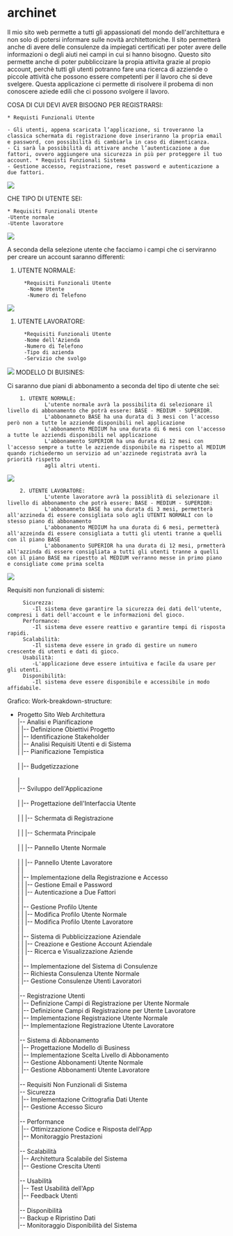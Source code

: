 # archinet

Il mio sito web permette a tutti gli appassionati del mondo dell'architettura e non solo di potersi informare sulle novità architettoniche. Il sito permetterà anche di avere delle consulenze da impiegati certificati per poter avere delle informazioni o degli aiuti nei campi in cui si hanno bisogno.
Questo sito permette anche di poter pubbliccizare la propia attivita grazie al propio account, perchè tutti gli utenti potranno fare una ricerca di azziende o piccole attività che possono essere competenti per il lavoro che si deve svelgere. 
Questa applicazione ci permette di risolvere il probema di non conoscere aziede edili che ci possono svolgere il lavoro. 

COSA DI CUI DEVI AVER BISOGNO PER REGISTRARSI:

    * Requisti Funzionali Utente

    - Gli utenti, appena scaricata l’applicazione, si troveranno la classica schermata di registrazione dove inseriranno la propria email e password, con possibilità di cambiarla in caso di dimenticanza.
    - Ci sarà la possibilità di attivare anche l’autenticazione a due fattori, ovvero aggiungere una sicurezza in più per proteggere il tuo account. * Requisti Funzionali Sistema
    - Gestione accesso, registrazione, reset password e autenticazione a due fattori.

<img src="http://yuml.me/diagram/scruffy/usecase/[UTENTE]-(Registrazione),(Registrazione)<(Autenticazione a Due Fattori)">

CHE TIPO DI UTENTE SEI:

    * Requisiti Funzionali Utente
    -Utente normale
    -Utente lavoratore

<img src="http://yuml.me/diagram/scruffy/usecase/[UTENTE]-(Accesso),(Utente Normale)^(Accesso),(Accesso Lavoratore)^(Accesso)">

A seconda della selezione utente che facciamo i campi che ci serviranno per creare un account saranno differenti:
1. UTENTE NORMALE:

         *Requisiti Funzionali Utente
          -Nome Utente
          -Numero di Telefono

<img src="http://yuml.me/diagram/scruffy/usecase/[UTENTE]-(Accesso),(Utente Normale)^(Accesso),(Utente Normale)>(Nome Utente),(Utente Normale)>(Numero Telefono)">
     
 1. UTENTE LAVORATORE:

          *Requisiti Funzionali Utente
          -Nome dell'Azienda
          -Numero di Telefono
          -Tipo di azienda
          -Servizio che svolgo

<img src="http://yuml.me/diagram/scruffy/usecase/[UTENTE]-(Accesso),(Utente Lavoratore)^(Accesso),(Utente Lavoratore)>(Nome dell'Azienda),(Utente Lavoratore)>(Numero di Telefono),(Utente Lavoratore)>(Tipo di Azzienda),(Utente Lavoratore)>(Servizio che Svolgono)">
MODELLO DI BUISINES:

Ci saranno due piani di abbonamento a seconda del tipo di utente che sei:
         
        1. UTENTE NORMALE:
                L'utente normale avrà la possibilita di selezionare il livello di abbonamento che potrà essere: BASE - MEDIUM - SUPERIOR.
                L'abbonamneto BASE ha una durata di 3 mesi con l'accesso però non a tutte le azziende disponibili nel applicazione
                L'abbonamento MEDIUM ha una durata di 6 mesi con l'accesso a tutte le azziendi disponibili nel applicazione
                L'abbonamento SUPERIOR ha una durata di 12 mesi con l'accesso sempre a tutte le azziende disponibile ma rispetto al MEDIUM quando richiedermo un servizio ad un'azzinede registrata avrà la priorità rispetto
                agli altri utenti.
 <img src="http://yuml.me/diagram/scruffy/usecase/[Utente]-(Accesso),(Accesso)<(Abbonamenti),(Abbonamenti)>(Paga),(Abbonamenti)>(Scegliere Abbonamento),(Abbonamenti)>(Aggiungere Carta),[Banca]-(Elaborazione),(Elaborazione)>(Invio Risultato di Conferma),[Sistema]-(Attivazione Abbonamento)">               


        2. UTENTE LAVORATORE:
                L'utente lavoratore avrà la possiblità di selezionare il livello di abbonamento che potrà essere: BASE - MEDIUM - SUPERIOR:
                L'abbonamneto BASE ha una durata di 3 mesi, permetterà all'azzineda di essere consigliata solo agli UTENTI NORMALI con lo stesso piano di abbonamento
                L'abbonamento MEDIUM ha una durata di 6 mesi, permetterà all'azzeinda di essere consigliata a tutti gli utenti tranne a quelli con il piano BASE
                L'abbonamento SUPERIOR ha una durata di 12 mesi, prmetterà all'azzinda di essere consigliata a tutti gli utenti tranne a quelli con il piano BASE ma ripestto al MEDIUM verranno messe in primo piano e consigliate come prima scelta

<img src="http://yuml.me/diagram/scruffy/usecase/[Utente]-(Accesso),(Accesso)<(Abbonamenti),(Abbonamenti)>(Paga),(Abbonamenti)>(Scegliere Abbonamento),(Abbonamenti)>(Aggiungere Carta),[Banca]-(Elaborazione),(Elaborazione)>(Invio Risultato di Conferma),[Sistema]-(Attivazione Abbonamento)">


   Requisiti non funzionali di sistemi:
   
         Sicurezza:
            -Il sistema deve garantire la sicurezza dei dati dell'utente, compresi i dati dell'account e le informazioni del gioco.
         Performance:
            -Il sistema deve essere reattivo e garantire tempi di risposta rapidi.
         Scalabilità:
            -Il sistema deve essere in grado di gestire un numero crescente di utenti e dati di gioco.
         Usabilità:
            -L'applicazione deve essere intuitiva e facile da usare per gli utenti.
         Disponibilità:
            -Il sistema deve essere disponibile e accessibile in modo affidabile.


   Grafico: Work-breakdown-structure:
   
 - Progetto Sito Web Architettura<br>
  |-- Analisi e Pianificazione<br>
  |   |-- Definizione Obiettivi Progetto<br>
  |   |-- Identificazione Stakeholder<br>
  |   |-- Analisi Requisiti Utenti e di Sistema<br>
  |   |-- Pianificazione Tempistica<br>  
  |   |-- Budgetizzazione<br>  
  |   <br>
  |-- Sviluppo dell'Applicazione<br>  
  |   |-- Progettazione dell'Interfaccia Utente<br>  
  |   |   |-- Schermata di Registrazione<br>  
  |   |   |-- Schermata Principale<br>  
  |   |   |-- Pannello Utente Normale<br>  
  |   |   |-- Pannello Utente Lavoratore<br>
  |   |<br>
  |   |-- Implementazione della Registrazione e Accesso<br> 
  |   |   |-- Gestione Email e Password<br>
  |   |   |-- Autenticazione a Due Fattori<br> 
  |   |<br>
  |   |-- Gestione Profilo Utente<br>
  |   |   |-- Modifica Profilo Utente Normale<br>
  |   |   |-- Modifica Profilo Utente Lavoratore<br>
  |   |<br>
  |   |-- Sistema di Pubblicizzazione Aziendale<br>
  |   |   |-- Creazione e Gestione Account Aziendale<br>
  |   |   |-- Ricerca e Visualizzazione Aziende<br>
  |   |<br>
  |   |-- Implementazione del Sistema di Consulenze<br>
  |       |-- Richiesta Consulenza Utente Normale<br>
  |       |-- Gestione Consulenze Utenti Lavoratori<br>
  |<br>
  |-- Registrazione Utenti<br>
  |   |-- Definizione Campi di Registrazione per Utente Normale<br>
  |   |-- Definizione Campi di Registrazione per Utente Lavoratore<br>
  |   |-- Implementazione Registrazione Utente Normale<br>
  |   |-- Implementazione Registrazione Utente Lavoratore<br>
  |<br>
  |-- Sistema di Abbonamento<br>
  |   |-- Progettazione Modello di Business<br>
  |   |-- Implementazione Scelta Livello di Abbonamento<br>
  |   |-- Gestione Abbonamenti Utente Normale<br>
  |   |-- Gestione Abbonamenti Utente Lavoratore<br>
  |<br>
  |-- Requisiti Non Funzionali di Sistema<br>
      |-- Sicurezza<br>
      |   |-- Implementazione Crittografia Dati Utente<br>
      |   |-- Gestione Accesso Sicuro<br>
      |<br>
      |-- Performance<br>
      |   |-- Ottimizzazione Codice e Risposta dell'App<br>
      |   |-- Monitoraggio Prestazioni<br>
      |<br>
      |-- Scalabilità<br>
      |   |-- Architettura Scalabile del Sistema<br>
      |   |-- Gestione Crescita Utenti<br>
      |<br>
      |-- Usabilità<br>
      |   |-- Test Usabilità dell'App<br>
      |   |-- Feedback Utenti<br>
      |<br>
      |-- Disponibilità<br>
          |-- Backup e Ripristino Dati<br>
          |-- Monitoraggio Disponibilità del Sistema<br>

